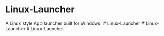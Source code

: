 # Linux-Launcher
A Linux style App launcher built for Windows. 
#   L i n u x - L a u n c h e r  
 #   L i n u x - L a u n c h e r  
 #   L i n u x - L a u n c h e r  
 